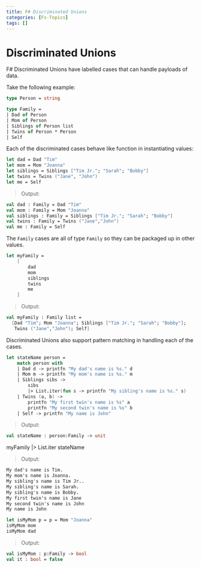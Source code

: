 ```yaml
---
title: F# Discriminated Unions
categories: [Fs-Topics]
tags: []
---
```


# Discriminated Unions

F# Discriminated Unions have labelled cases that can handle payloads of data.

Take the following example:

```fsharp
type Person = string

type Family =
| Dad of Person
| Mom of Person
| Siblings of Person list
| Twins of Person * Person
| Self
```


Each of the discriminated cases behave like function in instantiating values: 



```fsharp
let dad = Dad "Tim"
let mom = Mom "Joanna"
let siblings = Siblings ["Tim Jr."; "Sarah"; "Bobby"]
let twins = Twins ("Jane", "John")
let me = Self
```


> Output:
```fsharp
val dad : Family = Dad "Tim"
val mom : Family = Mom "Joanna"
val siblings : Family = Siblings ["Tim Jr."; "Sarah"; "Bobby"]
val twins : Family = Twins ("Jane","John")
val me : Family = Self
```

The `Family` cases are all of type `Family` so they can be packaged up in other values.


```fsharp
let myFamily = 
    [
        dad
        mom
        siblings
        twins
        me
    ]
```


> Output:
```fsharp
val myFamily : Family list =
  [Dad "Tim"; Mom "Joanna"; Siblings ["Tim Jr."; "Sarah"; "Bobby"];
   Twins ("Jane","John"); Self]
```

Discriminated Unions also support pattern matching in handling each of the cases.


```fsharp
let stateName person = 
    match person with 
    | Dad d -> printfn "My dad's name is %s." d
    | Mom m -> printfn "My mom's name is %s." m
    | Siblings sibs -> 
        sibs
        |> List.iter(fun s -> printfn "My sibling's name is %s." s)
    | Twins (a, b) -> 
        printfn "My first twin's name is %s" a
        printfn "My second twin's name is %s" b
    | Self -> printfn "My name is John"
```


> Output:
```fsharp
val stateName : person:Family -> unit
```


myFamily |> List.iter stateName


> Output:
```fsharp
My dad's name is Tim.
My mom's name is Joanna.
My sibling's name is Tim Jr..
My sibling's name is Sarah.
My sibling's name is Bobby.
My first twin's name is Jane
My second twin's name is John
My name is John
```


```fsharp
let isMyMom p = p = Mom "Joanna"
isMyMom mom
isMyMom dad
```


> Output:
```fsharp
val isMyMom : p:Family -> bool
val it : bool = false
```
